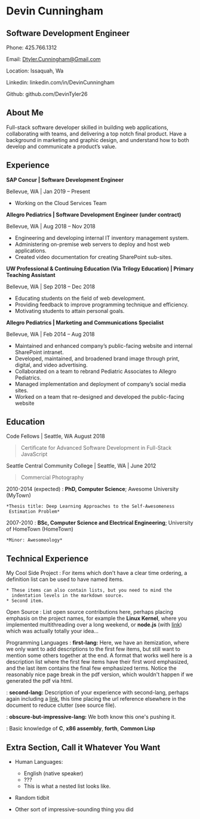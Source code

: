 # Devin Cunningham

## Software Development Engineer

Phone: 425.766.1312

Email: Dtyler.Cunningham@Gmail.com

Location: Issaquah, Wa

Linkedin: linkedin.com/in/DevinCunningham

Github: github.com/DevinTyler26

## About Me

Full-stack software developer skilled in building web applications, collaborating with teams, and delivering a top notch final product. Have a background in marketing and graphic design, and understand how to both develop and communicate a product’s value.

## Experience

**SAP Concur | Software Development Engineer**

Bellevue, WA | Jan 2019 – Present

- Working on the Cloud Services Team

**Allegro Pediatrics | Software Development Engineer (under contract)**

Bellevue, WA | Aug 2018 – Nov 2018

- Engineering and developing internal IT inventory management system.
- Administering on-premise web servers to deploy and host web applications.
- Created video documentation for creating SharePoint sub-sites.

**UW Professional & Continuing Education (Via Trilogy Education) | Primary Teaching Assistant**

Bellevue, WA | Sep 2018 – Dec 2018

- Educating students on the field of web development.
- Providing feedback to improve programming technique and efficiency.
- Motivating students to attain personal goals.

**Allegro Pediatrics | Marketing and Communications Specialist**

Bellevue, WA | Feb 2014 – Aug 2018

- Maintained and enhanced company’s public-facing website and internal SharePoint intranet.
- Developed, maintained, and broadened brand image through print, digital, and video advertising.
- Collaborated on a team to rebrand Pediatric Associates to Allegro Pediatrics.
- Managed implementation and deployment of company’s social media sites.
- Worked on a team that re-designed and developed the public-facing website

## Education

Code Fellows | Seattle, WA August 2018

> Certificate for Advanced Software Development in Full-Stack JavaScript

Seattle Central Community College | Seattle, WA | June 2012

> Commercial Photography

2010-2014 (expected)
: **PhD, Computer Science**; Awesome University (MyTown)

    *Thesis title: Deep Learning Approaches to the Self-Awesomeness
     Estimation Problem*

2007-2010
: **BSc, Computer Science and Electrical Engineering**; University of
HomeTown (HomeTown)

    *Minor: Awesomeology*

## Technical Experience

My Cool Side Project
: For items which don't have a clear time ordering, a definition
list can be used to have named items.

    * These items can also contain lists, but you need to mind the
      indentation levels in the markdown source.
    * Second item.

Open Source
: List open source contributions here, perhaps placing emphasis on
the project names, for example the **Linux Kernel**, where you
implemented multithreading over a long weekend, or **node.js**
(with [link](http://nodejs.org)) which was actually totally
your idea...

Programming Languages
: **first-lang:** Here, we have an itemization, where we only want
to add descriptions to the first few items, but still want to
mention some others together at the end. A format that works well
here is a description list where the first few items have their
first word emphasized, and the last item contains the final few
emphasized terms. Notice the reasonably nice page break in the pdf
version, which wouldn't happen if we generated the pdf via html.

: **second-lang:** Description of your experience with second-lang,
perhaps again including a [link][ref], this time placing the url
reference elsewhere in the document to reduce clutter (see source
file).

: **obscure-but-impressive-lang:** We both know this one's pushing
it.

: Basic knowledge of **C**, **x86 assembly**, **forth**, **Common Lisp**

[ref]: https://github.com/githubuser/superlongprojectname

## Extra Section, Call it Whatever You Want

- Human Languages:

  - English (native speaker)
  - ???
  - This is what a nested list looks like.

- Random tidbit

- Other sort of impressive-sounding thing you did
